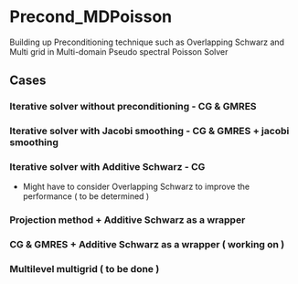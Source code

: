 # Precond_MDPoisson
Building up Preconditioning technique such as Overlapping Schwarz and Multi grid in Multi-domain Pseudo spectral Poisson Solver

## Cases
### Iterative solver without preconditioning - CG & GMRES
### Iterative solver with Jacobi smoothing   - CG & GMRES + jacobi smoothing
### Iterative solver with Additive Schwarz  - CG
- Might have to consider Overlapping Schwarz to improve the performance ( to be determined )
### Projection method + Additive Schwarz as a wrapper
### CG & GMRES + Additive Schwarz as a wrapper ( working on )
### Multilevel multigrid ( to be done )
